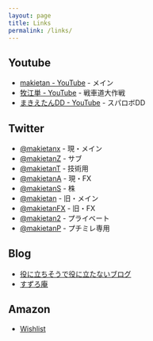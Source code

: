 ```yaml
---
layout: page
title: Links
permalink: /links/
---
```


## Youtube
- [makietan \- YouTube](https://www.youtube.com/@makietan) - メイン
- [牧江単 \- YouTube](https://www.youtube.com/@makietangup) - 戦車道大作戦
- [まきえたんDD \- YouTube](https://www.youtube.com/@makietanDD) - スパロボDD 

## Twitter
- [@makietanx](https://twitter.com/makietanX) - 現・メイン
- [@makietanZ](https://twitter.com/makietanZ) - サブ
- [@makietanT](https://twitter.com/makietanT) - 技術用
- [@makietanA](https://twitter.com/makietanA) - 現・FX
- [@makietanS](https://twitter.com/makietanS) - 株
- [@makietan](https://twitter.com/makietan) - 旧・メイン
- [@makietanFX](https://twitter.com/makietanFX) - 旧・FX
- [@makietan2](https://twitter.com/makietan2) - プライベート
- [@makietanP](https://x.com/makietanP) - プチミレ専用

## Blog
- [役に立ちそうで役に立たないブログ](https://tanjoin.hatenablog.com/)
- [すずろ庵](https://tanjoin.hatenablog.jp/)

## Amazon
- [Wishlist](https://www.amazon.jp/hz/wishlist/ls/2OIOJUT8SZMQP?ref_=wl_share)
